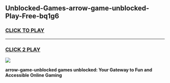 
## Unblocked-Games-arrow-game-unblocked-Play-Free-bq1g6
<h3>
<a href="https://premium76.site?title=arrow-game-unblocked&ref=20M">CLICK TO PLAY</a></h3>
<hr>

<h3>
<a href="https://premium76.site?title=arrow-game-unblocked&ref=20M">CLICK 2 PLAY</a>
  
</h3>

<a href="https://premium76.site?title=arrow-game-unblocked&ref=19M"><img src="https://clearcache.store/games.png"></a>


**arrow-game-unblocked games unblocked: Your Gateway to Fun and Accessible Online Gaming**
